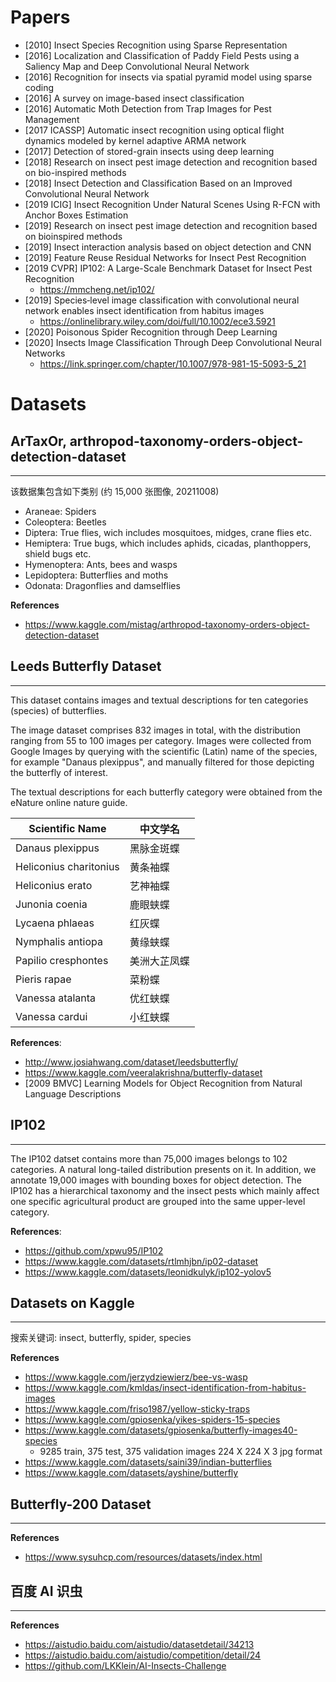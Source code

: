 # Papers
- [2010] Insect Species Recognition using Sparse Representation
- [2016] Localization and Classification of Paddy Field Pests using a Saliency Map and Deep Convolutional Neural Network
- [2016] Recognition for insects via spatial pyramid model using sparse coding
- [2016] A survey on image-based insect classification
- [2016] Automatic Moth Detection from Trap Images for Pest Management
- [2017 ICASSP] Automatic insect recognition using optical flight dynamics modeled by kernel adaptive ARMA network
- [2017] Detection of stored-grain insects using deep learning
- [2018] Research on insect pest image detection and recognition based on bio-inspired methods
- [2018] Insect Detection and Classification Based on an Improved Convolutional Neural Network
- [2019 ICIG] Insect Recognition Under Natural Scenes Using R-FCN with Anchor Boxes Estimation
- [2019] Research on insect pest image detection and recognition based on bioinspired methods
- [2019] Insect interaction analysis based on object detection and CNN
- [2019] Feature Reuse Residual Networks for Insect Pest Recognition
- [2019 CVPR] IP102: A Large-Scale Benchmark Dataset for Insect Pest Recognition
    - https://mmcheng.net/ip102/
- [2019] Species‐level image classification with convolutional neural network enables insect identification from habitus images
    - https://onlinelibrary.wiley.com/doi/full/10.1002/ece3.5921
- [2020] Poisonous Spider Recognition through Deep Learning
- [2020] Insects Image Classification Through Deep Convolutional Neural Networks
    - https://link.springer.com/chapter/10.1007/978-981-15-5093-5_21


# Datasets

## ArTaxOr, arthropod-taxonomy-orders-object-detection-dataset
---
该数据集包含如下类别 (约 15,000 张图像, 20211008)
- Araneae: Spiders
- Coleoptera: Beetles
- Diptera: True flies, wich includes mosquitoes, midges, crane flies etc.
- Hemiptera: True bugs, which includes aphids, cicadas, planthoppers, shield bugs etc.
- Hymenoptera: Ants, bees and wasps
- Lepidoptera: Butterflies and moths
- Odonata: Dragonflies and damselflies

**References**
- https://www.kaggle.com/mistag/arthropod-taxonomy-orders-object-detection-dataset

## Leeds Butterfly Dataset
---
This dataset contains images and textual descriptions for ten categories (species) of butterflies.

The image dataset comprises 832 images in total, with the distribution ranging from 55 to 100 images per category. Images were collected from Google Images by querying with the scientific (Latin) name of the species, for example "Danaus plexippus", and manually filtered for those depicting the butterfly of interest.

The textual descriptions for each butterfly category were obtained from the eNature online nature guide.

Scientific Name         | 中文学名
------------------------|-------------
Danaus plexippus        | 黑脉金斑蝶
Heliconius charitonius  | 黄条袖蝶
Heliconius erato        | 艺神袖蝶
Junonia coenia          | 鹿眼蛱蝶
Lycaena phlaeas         | 红灰蝶
Nymphalis antiopa       | 黄缘蛱蝶
Papilio cresphontes     | 美洲大芷凤蝶
Pieris rapae            | 菜粉蝶
Vanessa atalanta        | 优红蛱蝶
Vanessa cardui          | 小红蛱蝶

**References**:
- http://www.josiahwang.com/dataset/leedsbutterfly/
- https://www.kaggle.com/veeralakrishna/butterfly-dataset
- [2009 BMVC] Learning Models for Object Recognition from Natural Language Descriptions

## IP102
---
The IP102 datset contains more than 75,000 images belongs to 102 categories. A natural long-tailed distribution presents on it. In addition, we annotate 19,000 images with bounding boxes for object detection. The IP102 has a hierarchical taxonomy and the insect pests which mainly affect one specific agricultural product are grouped into the same upper-level category.

**References**:
- https://github.com/xpwu95/IP102
- https://www.kaggle.com/datasets/rtlmhjbn/ip02-dataset
- https://www.kaggle.com/datasets/leonidkulyk/ip102-yolov5


## Datasets on Kaggle
---
搜索关键词: insect, butterfly, spider, species

**References**
- https://www.kaggle.com/jerzydziewierz/bee-vs-wasp
- https://www.kaggle.com/kmldas/insect-identification-from-habitus-images
- https://www.kaggle.com/friso1987/yellow-sticky-traps
- https://www.kaggle.com/gpiosenka/yikes-spiders-15-species
- https://www.kaggle.com/datasets/gpiosenka/butterfly-images40-species
    - 9285 train, 375 test, 375 validation images 224 X 224 X 3 jpg format
- https://www.kaggle.com/datasets/saini39/indian-butterflies
- https://www.kaggle.com/datasets/ayshine/butterfly


## Butterfly-200 Dataset
---
**References**
- https://www.sysuhcp.com/resources/datasets/index.html


## 百度 AI 识虫
---
**References**
- https://aistudio.baidu.com/aistudio/datasetdetail/34213
- https://aistudio.baidu.com/aistudio/competition/detail/24
- https://github.com/LKKlein/AI-Insects-Challenge
